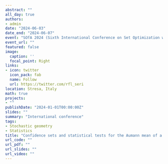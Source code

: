 ```yaml
---
abstract: ""
all_day: true
authors:
- admin
date: "2024-06-03"
date_end: "2024-06-07"
event: "SOfA 2024 (Sixth International Conference on Set Optimization with Applications to Economics, Finance, Statistics and Game Theory)"
event_url: ""
featured: false
image:
  caption: ''
  focal_point: Right
links:
- icon: twitter
  icon_pack: fab
  name: Follow
  url: https://twitter.com/rfl_seri
location: Stresa, Italy
math: true
projects:
- ""
publishDate: "2024-01-01T00:00:00Z"
slides: ""
summary: "International conference"
tags:
- Stochastic geometry
- Statistics
title: "Confidence sets and statistical tests for the Aumann mean of a random closed set"
url_code: ""
url_pdf: ""
url_slides: ""
url_video: ""
---
```

